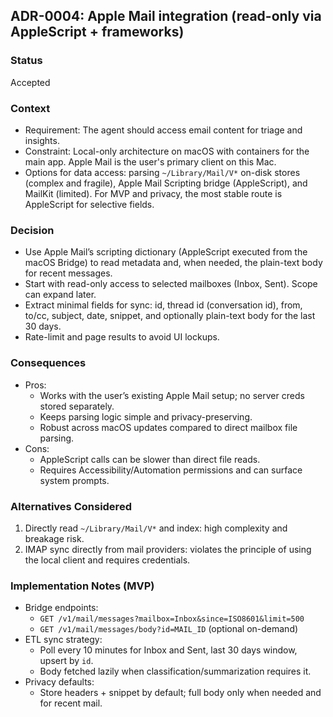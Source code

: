 ## ADR-0004: Apple Mail integration (read-only via AppleScript + frameworks)

### Status
Accepted

### Context
- Requirement: The agent should access email content for triage and insights.
- Constraint: Local-only architecture on macOS with containers for the main app. Apple Mail is the user's primary client on this Mac.
- Options for data access: parsing `~/Library/Mail/V*` on-disk stores (complex and fragile), Apple Mail Scripting bridge (AppleScript), and MailKit (limited). For MVP and privacy, the most stable route is AppleScript for selective fields.

### Decision
- Use Apple Mail’s scripting dictionary (AppleScript executed from the macOS Bridge) to read metadata and, when needed, the plain-text body for recent messages.
- Start with read-only access to selected mailboxes (Inbox, Sent). Scope can expand later.
- Extract minimal fields for sync: id, thread id (conversation id), from, to/cc, subject, date, snippet, and optionally plain-text body for the last 30 days.
- Rate-limit and page results to avoid UI lockups.

### Consequences
- Pros:
  - Works with the user’s existing Apple Mail setup; no server creds stored separately.
  - Keeps parsing logic simple and privacy-preserving.
  - Robust across macOS updates compared to direct mailbox file parsing.
- Cons:
  - AppleScript calls can be slower than direct file reads.
  - Requires Accessibility/Automation permissions and can surface system prompts.

### Alternatives Considered
1) Directly read `~/Library/Mail/V*` and index: high complexity and breakage risk.
2) IMAP sync directly from mail providers: violates the principle of using the local client and requires credentials.

### Implementation Notes (MVP)
- Bridge endpoints:
  - `GET /v1/mail/messages?mailbox=Inbox&since=ISO8601&limit=500`
  - `GET /v1/mail/messages/body?id=MAIL_ID` (optional on-demand)
- ETL sync strategy:
  - Poll every 10 minutes for Inbox and Sent, last 30 days window, upsert by `id`.
  - Body fetched lazily when classification/summarization requires it.
- Privacy defaults:
  - Store headers + snippet by default; full body only when needed and for recent mail.


